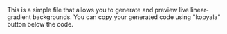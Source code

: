 This is a simple file that allows you to generate and preview live linear-gradient backgrounds. 
You can copy your generated code using "kopyala" button below the code.

